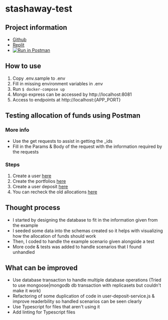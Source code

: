 # stashaway-test 

## Project information
- [Github](https://github.com/ezekielchow/stashaway-test)
- [Replit](https://replit.com/join/yjvmybixnz-ezekielchow)
- [![Run in Postman](https://run.pstmn.io/button.svg)](https://app.getpostman.com/run-collection/8535914-027701b8-dceb-49fb-9a8a-e8fb70f46371?action=collection%2Ffork&collection-url=entityId%3D8535914-027701b8-dceb-49fb-9a8a-e8fb70f46371%26entityType%3Dcollection%26workspaceId%3D412e38fc-8517-4e35-892d-be89d7950ad0#?env%5BCloud%5D=W3sia2V5IjoiYmFzZVVybCIsInZhbHVlIjoiaHR0cHM6Ly9zdGFzaGF3YXktdGVzdC5lemVraWVsY2hvdy5yZXBsLmNvIiwiZW5hYmxlZCI6dHJ1ZSwidHlwZSI6ImRlZmF1bHQiLCJzZXNzaW9uVmFsdWUiOiJodHRwczovL3N0YXNoYXdheS10ZXN0LmV6ZWtpZWxjaG93LnJlcGwuY28iLCJzZXNzaW9uSW5kZXgiOjB9XQ==)

## How to use
1. Copy .env.sample to .env
2. Fill in missing environment variables in .env
3. Run `$ docker-compose up`
4. Mongo express can be accessed by http://localhost:8081
5. Access to endpoints at http://localhost:{APP_PORT}

## Testing allocation of funds using Postman
### More info
- Use the get requests to assist in getting the _ids
- Fill in the Params & Body of the request with the information required by the requests

### Steps
1. Create a user [here](https://www.postman.com/bold-zodiac-964898/workspace/412e38fc-8517-4e35-892d-be89d7950ad0/request/8535914-804caf01-7dc7-4f78-b4b0-cb948c28b22d)
2. Create the portfolios [here](https://www.postman.com/bold-zodiac-964898/workspace/412e38fc-8517-4e35-892d-be89d7950ad0/request/8535914-1a796eea-251c-4576-9720-0d25f33eb390)
3. Create a user deposit [here](https://www.postman.com/bold-zodiac-964898/workspace/412e38fc-8517-4e35-892d-be89d7950ad0/request/8535914-2d7a4187-be0d-4d63-ae53-6a21bc505d31)
4. You can recheck the old allocations [here](https://www.postman.com/bold-zodiac-964898/workspace/412e38fc-8517-4e35-892d-be89d7950ad0/request/8535914-6dbb52c6-7ab8-416d-a8f2-9c4070da5f9c)

## Thought process
- I started by designing the database to fit in the information given from the example
- I seeded some data into the schemas created so it helps with visualizing how the allocation of funds should work
- Then, I coded to handle the example scenario given alongside a test
- More code & tests was added to handle scenarios that I found unhandled

## What can be improved
- Use database transaction to handle multiple database operations (Tried to use mongoose|mongodb db transaction with replicasets but couldn't make it work)
- Refactoring of some duplication of code in user-deposit-service.js & improve readerbility so handled scenarios can be seen clearly
- Use Typescript for files that aren't using it
- Add linting for Typescript files
